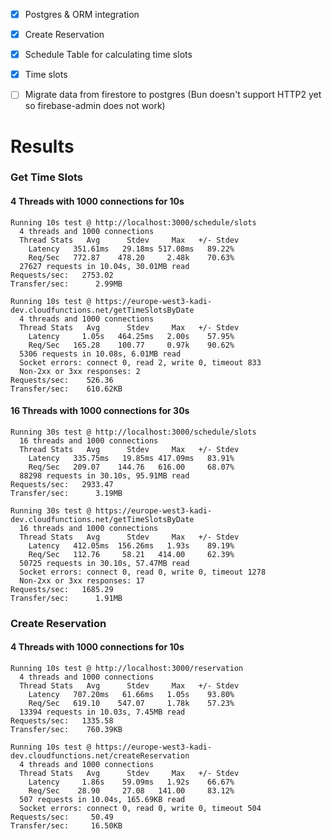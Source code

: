 - [x] Postgres & ORM integration
- [x] Create Reservation
- [x] Schedule Table for calculating time slots
- [x] Time slots
- [ ] Migrate data from firestore to postgres (Bun doesn't support HTTP2 yet so firebase-admin does not work)



# Results

### Get Time Slots
#### 4 Threads with 1000 connections for 10s

```
Running 10s test @ http://localhost:3000/schedule/slots
  4 threads and 1000 connections
  Thread Stats   Avg      Stdev     Max   +/- Stdev
    Latency   351.61ms   29.18ms 517.08ms   89.22%
    Req/Sec   772.87    478.20     2.48k    70.63%
  27627 requests in 10.04s, 30.01MB read
Requests/sec:   2753.02
Transfer/sec:      2.99MB

Running 10s test @ https://europe-west3-kadi-dev.cloudfunctions.net/getTimeSlotsByDate
  4 threads and 1000 connections
  Thread Stats   Avg      Stdev     Max   +/- Stdev
    Latency     1.05s   464.25ms   2.00s    57.95%
    Req/Sec   165.28    100.77     0.97k    90.62%
  5306 requests in 10.08s, 6.01MB read
  Socket errors: connect 0, read 2, write 0, timeout 833
  Non-2xx or 3xx responses: 2
Requests/sec:    526.36
Transfer/sec:    610.62KB
```

#### 16 Threads with 1000 connections for 30s
```
Running 30s test @ http://localhost:3000/schedule/slots
  16 threads and 1000 connections
  Thread Stats   Avg      Stdev     Max   +/- Stdev
    Latency   335.75ms   19.85ms 417.09ms   83.91%
    Req/Sec   209.07    144.76   616.00     68.07%
  88298 requests in 30.10s, 95.91MB read
Requests/sec:   2933.47
Transfer/sec:      3.19MB

Running 30s test @ https://europe-west3-kadi-dev.cloudfunctions.net/getTimeSlotsByDate
  16 threads and 1000 connections
  Thread Stats   Avg      Stdev     Max   +/- Stdev
    Latency   412.05ms  156.26ms   1.93s    89.19%
    Req/Sec   112.76     58.21   414.00     62.39%
  50725 requests in 30.10s, 57.47MB read
  Socket errors: connect 0, read 0, write 0, timeout 1278
  Non-2xx or 3xx responses: 17
Requests/sec:   1685.29
Transfer/sec:      1.91MB
```

### Create Reservation
#### 4 Threads with 1000 connections for 10s

```
Running 10s test @ http://localhost:3000/reservation
  4 threads and 1000 connections
  Thread Stats   Avg      Stdev     Max   +/- Stdev
    Latency   707.20ms   61.66ms   1.05s    93.80%
    Req/Sec   619.10    547.07     1.78k    57.23%
  13394 requests in 10.03s, 7.45MB read
Requests/sec:   1335.58
Transfer/sec:    760.39KB

Running 10s test @ https://europe-west3-kadi-dev.cloudfunctions.net/createReservation
  4 threads and 1000 connections
  Thread Stats   Avg      Stdev     Max   +/- Stdev
    Latency     1.86s    59.09ms   1.92s    66.67%
    Req/Sec    28.90     27.08   141.00     83.12%
  507 requests in 10.04s, 165.69KB read
  Socket errors: connect 0, read 0, write 0, timeout 504
Requests/sec:     50.49
Transfer/sec:     16.50KB
```
